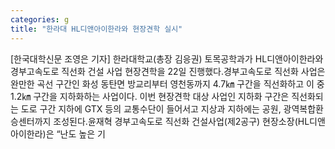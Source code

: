 ```yaml
---
categories: g
title: "한라대 HL디앤아이한라와 현장견학 실시"
---
```

[한국대학신문 조영은 기자] 한라대학교(총장 김응권) 토목공학과가 HL디앤아이한라와 경부고속도로 직선화 건설 사업 현장견학을 22일 진행했다.경부고속도로 직선화 사업은 완만한 곡선 구간인 화성 동탄면 방교리부터 영천동까지 4.7㎞ 구간을 직선화하고 이 중 1.2㎞ 구간을 지하화하는 사업이다. 이번 현장견학 대상 사업인 지하화 구간은 직선화되는 도로 구간 지하에 GTX 등의 교통수단이 들어서고 지상과 지하에는 공원, 광역복합환승센터까지 조성된다.윤재혁 경부고속도로 직선화 건설사업(제2공구) 현장소장(HL디앤아이한라)은 “난도 높은 기